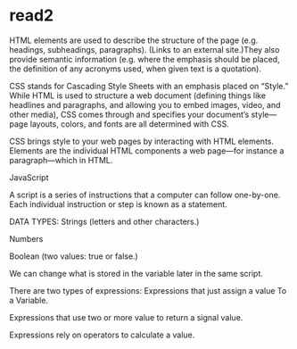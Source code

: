# read2
HTML elements are used to describe the structure of the page (e.g. headings, subheadings, paragraphs).
 (Links to an external site.)They also provide semantic information (e.g. where the emphasis should be placed,
 the definition of any acronyms used, when given text is a quotation).

CSS stands for Cascading Style Sheets with an emphasis placed on “Style.” While HTML is used to structure 
a web document (defining things like headlines and paragraphs, and allowing you to embed images, video, and other media),
 CSS comes through and specifies your document’s style—page layouts, colors, and fonts are all determined with CSS.

CSS brings style to your web pages by interacting with HTML elements. Elements are the individual HTML components 
a web page—for instance a paragraph—which in HTML.

JavaScript

A script is a series of instructions that a computer can follow one-by-one. Each individual instruction or step is known as a statement.

DATA TYPES:
Strings (letters and other characters.)

Numbers

Boolean (two values: true or false.)

We can change what is stored in the variable later in the same script.

There are two types of expressions:
Expressions that just assign a value To a Variable.

Expressions that use two or more value to return a signal value.

Expressions rely on operators to calculate a value.



 